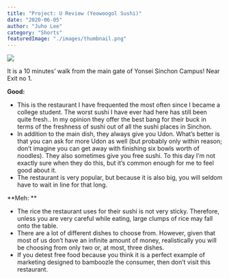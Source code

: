 ```yaml
---
title: "Project: U Review (Yeowoogol Sushi)"
date: "2020-06-05"
author: "Juho Lee"
category: "Shorts"
featuredImage: "./images/thumbnail.png"
---
```


![](/images/thumbnail.png)

It is a 10 minutes’ walk from the main gate of Yonsei Sinchon Campus! Near Exit no 1.

**Good:**

- This is the restaurant I have frequented the most often since I became a college student. The worst sushi I have ever had here has still been quite fresh.. In my opinion they offer the best bang for their buck in terms of the freshness of sushi out of all the sushi places in Sinchon.
- In addition to the main dish, they always give you Udon. What’s better is that you can ask for more Udon as well (but probably only within reason; don’t imagine you can get away with finishing six bowls worth of noodles). They also sometimes give you free sushi. To this day I’m not exactly sure when they do this, but it’s common enough for me to feel good about it. 
- The restaurant is very popular, but because it is also big, you will seldom have to wait in line for that long.

**Meh: **

- The rice the restaurant uses for their sushi is not very sticky. Therefore, unless you are very careful while eating, large clumps of rice may fall onto the table. 
- There are a lot of different dishes to choose from. However, given that most of us don’t have an infinite amount of money, realistically you will be choosing from only two or, at most, three dishes.
- If you detest free food because you think it is a perfect example of marketing designed to bamboozle the consumer, then don’t visit this restaurant.
